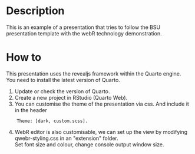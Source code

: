 # Description

This is an example of a presentation that tries to follow the BSU presentation template with the webR technology demonstration.

# How to
This presentation uses the revealjs framework within the Quarto engine.
You need to install the latest version of Quarto.

1. Update or check the version of Quarto.
2. Create a new project in RStudio (Quarto Web).
3. You can customise the theme of the presentation via css.
And include it in the header
```{markdown}
    Theme: [dark, custom.scss].
```
4. WebR editor is also customisable, we can set up the view by modifying qwebr-styling.css in an "extension" folder.  
Set font size and colour, change console output window size.
